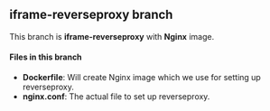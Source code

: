 ## iframe-reverseproxy branch 
 This branch is **iframe-reverseproxy** with **Nginx** image. 

#### Files in this branch
  - **Dockerfile**: Will create Nginx image which we use for setting up reverseproxy.
  - **nginx.conf**: The actual file to set up reverseproxy. 




